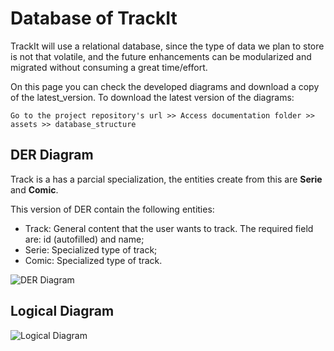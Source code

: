 # Database of TrackIt

TrackIt will use a relational database, since the type of data we plan to store is not that volatile, and the future enhancements can be modularized and migrated without consuming a great time/effort.

On this page you can check the developed diagrams and download a copy of the latest_version. To download the latest version of the diagrams:

```
Go to the project repository's url >> Access documentation folder >> assets >> database_structure
```

## DER Diagram

Track is a has a parcial specialization, the entities create from this are **Serie** and **Comic**.

This version of DER contain the following entities:

- Track: General content that the user wants to track. The required field are: id (autofilled) and name;
- Serie: Specialized type of track;
- Comic: Specialized type of track.

<img src="https://raw.githubusercontent.com/MauricioMachadoFF/track_it/main/assets/database_structure/track_it_der_v1.png" alt="DER Diagram">

## Logical Diagram

<img src="https://raw.githubusercontent.com/MauricioMachadoFF/track_it/main/assets/database_structure/track_it_logico_v1.png" alt="Logical Diagram">
